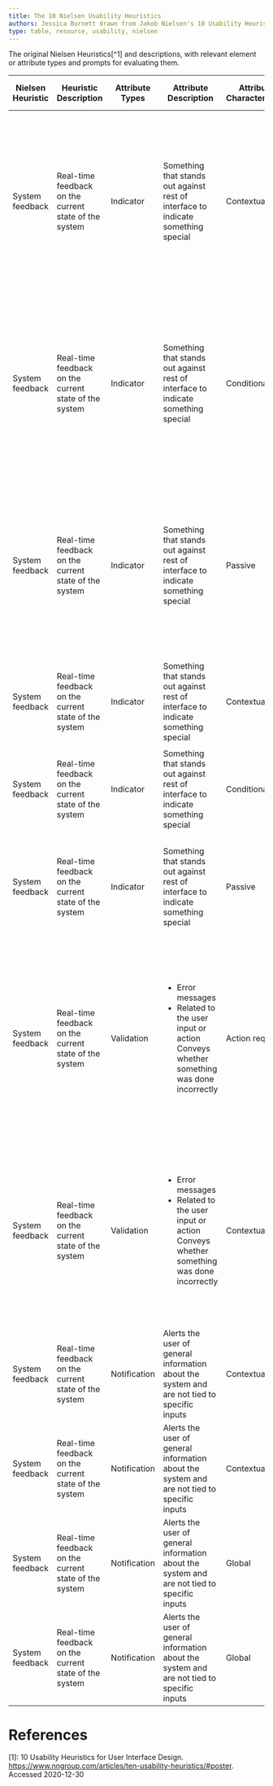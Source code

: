 ```yaml
---
title: The 10 Nielsen Usability Heuristics 
authors: Jessica Burnett drawn from Jakob Nielsen's 10 Usability Heuristics
type: table, resource, usability, nielsen
---
```


The original Nielsen Heuristics[^1] and descriptions, with relevant element or attribute types and prompts for evaluating them. 


| Nielsen Heuristic | Heuristic Description                                 | Attribute Types | Attribute Description                                                                                                                 | Attribute Characteristics | Attribute-characteristic Description                                                                         | Attribute Features                                                      | Appropriateness high                                                                                                                                               | Appropriateness low                                                                                                                                                                                                                                           |
|-------------------|-------------------------------------------------------|-----------------|---------------------------------------------------------------------------------------------------------------------------------------|---------------------------|--------------------------------------------------------------------------------------------------------------|-------------------------------------------------------------------------|--------------------------------------------------------------------------------------------------------------------------------------------------------------------|---------------------------------------------------------------------------------------------------------------------------------------------------------------------------------------------------------------------------------------------------------------|
| System feedback   | Real-time feedback on the current state of the system | Indicator       | Something that stands out against rest of interface to indicate something special                                                     | Contextual                | <ul><li>Associated with a particular element</li><li> in close proximity to element</li></ul>                | <ul><li>Icon</li><li> typographical</li><li> size or animation</li><ul> | How important is the information to the user?                                                                                                                      | <ul><li>Is it worth taking up space on the page?</li><li> How often is the information used?</li><li> Would the user expect to see the information?</li><li> Would it be missed if it weren't provided?</li></ul>                                             |
| System feedback   | Real-time feedback on the current state of the system | Indicator       | Something that stands out against rest of interface to indicate something special                                                     | Conditional               | Feature changes according to conditions                                                                      | <ul><li>Icon</li><li> typographical</li><li> size or animation</li><ul> | How important is the information to the user?                                                                                                                      | <ul><li>Is it worth taking up space on the page?</li><li> How often is the information used?</li><li> Would the user expect to see the information?</li><li> Would it be missed if it weren't provided?</li></ul>                                             |
| System feedback   | Real-time feedback on the current state of the system | Indicator       | Something that stands out against rest of interface to indicate something special                                                     | Passive                   | <ul><li>Feature not always present</li><li> indicates something of potetnital interest to the user</li><ul>  | <ul><li>Icon</li><li> typographical</li><li> size or animation</li><ul> | How important is the information to the user?                                                                                                                      | <ul><li>Is it worth taking up space on the page?</li><li> How often is the information used?</li><li> Would the user expect to see the information?</li><li> Would it be missed if it weren't provided?</li></ul>                                             |
| System feedback   | Real-time feedback on the current state of the system | Indicator       | Something that stands out against rest of interface to indicate something special                                                     | Contextual                | <ul><li>Associated with a particular element</li><li>Is in close proximity to element</li></ul>              | <ul><li>Icon</li><li> typographical</li><li> size or animation</li><ul> | How important is it for the application that the user discovers the information?                                                                                   | NA                                                                                                                                                                                                                                                            |
| System feedback   | Real-time feedback on the current state of the system | Indicator       | Something that stands out against rest of interface to indicate something special                                                     | Conditional               | Feature changes according to conditions                                                                      | <ul><li>Icon</li><li> typographical</li><li> size or animation</li><ul> | How important is it for the application that the user discovers the information?                                                                                   | NA                                                                                                                                                                                                                                                            |
| System feedback   | Real-time feedback on the current state of the system | Indicator       | Something that stands out against rest of interface to indicate something special                                                     | Passive                   | <ul><li>Feature not always present</li><li> indicates something of potetnital interest to the user</li></ul> | <ul><li>Icon</li><li> typographical</li><li> size or animation</li><ul> | How important is it for the application that the user discovers the information?                                                                                   | NA                                                                                                                                                                                                                                                            |
| System feedback   | Real-time feedback on the current state of the system | Validation      | <ul><li>Error messages</li><li> Related to the user input or action</li></li>Conveys whether something was done incorrectly</li></ul> | Action required           | <ul><li>User must do some action or input something</li><li> Is a required action</li></ul>                  | Icon and text                                                           | <ul><li>Is an error message present upon failure?</li><li> Does it stand out from the rest of the UI? </li><li>Is it represented by an icon and/or text?</li></ul> | <ul><li>Is the error in plain-language format (diagnose)?</li><li> Is an immediate solution proposed (recover)? </li><li>Is it explicit? </li><li>Is it precise?</li><li> Is it human-readable? </li><li>Is it polite? </li><li>Is it constructive?</li></ul> |
| System feedback   | Real-time feedback on the current state of the system | Validation      | <ul><li>Error messages</li><li> Related to the user input or action</li></li>Conveys whether something was done incorrectly</li></ul> | Contextual                | Indicates that the specific input is not compatible with the program (e.g., numeric instead of alpha).       | Icon and text                                                           | <ul><li>Is an error message present upon failure?</li><li> Does it stand out from the rest of the UI? </li><li>Is it represented by an icon and/or text?</li></ul> | <ul><li>Is the error in plain-language format (diagnose)?</li><li> Is an immediate solution proposed (recover)? </li><li>Is it explicit? </li><li>Is it precise?</li><li> Is it human-readable? </li><li>Is it polite? </li><li>Is it constructive?</li></ul> |
| System feedback   | Real-time feedback on the current state of the system | Notification    | Alerts the user of general information about the system and are not tied to specific inputs                                           | Contextual                | Tied to a specific element within the UI                                                                     | Action-required notification                                            |                                                                                                                                                                    | Is the action urgent (and justifiably intrusive)?                                                                                                                                                                                                             |
| System feedback   | Real-time feedback on the current state of the system | Notification    | Alerts the user of general information about the system and are not tied to specific inputs                                           | Contextual                | Tied to a specific element within the UI                                                                     | Passive notification                                                    |                                                                                                                                                                    | Is the passive notification intrusive?                                                                                                                                                                                                                        |
| System feedback   | Real-time feedback on the current state of the system | Notification    | Alerts the user of general information about the system and are not tied to specific inputs                                           | Global                    | Tied to the system as a whole                                                                                | Action-required notification                                            |                                                                                                                                                                    |                                                                                                                                                                                                                                                               |
| System feedback   | Real-time feedback on the current state of the system | Notification    | Alerts the user of general information about the system and are not tied to specific inputs                                           | Global                    | Tied to the system as a whole                                                                                | Passive notification                                                    |                                                                                                                                                                    |                                                                                                                                                                                                                                                               |


# References
[1]: 10 Usability Heuristics for User Interface Design. https://www.nngroup.com/articles/ten-usability-heuristics/#poster. Accessed 2020-12-30
